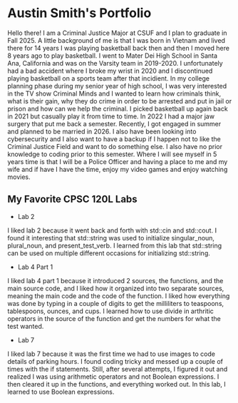 

# Austin Smith's Portfolio


Hello there! I am a Criminal Justice Major at CSUF and I plan to graduate in Fall 2025. A little background of me is that I was born in Vietnam and lived there for 14 years I was playing basketball back then and then I moved here 8 years ago to play basketball. I went to Mater Dei High School in Santa Ana, California and was on the Varsity team in 2019-2020. I unfortunately had a bad accident where I broke my wrist in 2020 and I discontinued playing basketball on a sports team after that incidient. In my college planning phase during my senior year of high school, I was very interested in the TV show Criminal Minds and I wanted to learn how criminals think, what is their gain, why they do crime in order to be arrested and put in jail or prison and how can we help the criminal. I picked basketball up again back in 2021 but casually play it from time to time. In 2022 I had a major jaw surgery that put me back a semester. Recently, I got engaged in summer and planned to be married in 2026. I also have been looking into cybersecurity and I also want to have a backup if I happen not to like the Criminal Justice Field and want to do something else. I also have no prior knowledge to coding prior to this semester. Where I will see myself in 5 years time is that I will be a Police Officer and having a place to me and my wife and if have I have the time, enjoy my video games and enjoy watching movies.


## My Favorite CPSC 120L Labs


* Lab 2


 I liked lab 2 because it went back and forth with std::cin and std::cout. I found it interesting that std::string was used to initialize singular_noun, plural_noun, and present_test_verb. I learned from this lab that std::string can be used on multiple different occasions for initializing std::string.


* Lab 4 Part 1


 I liked lab 4 part 1 because it introduced 2 sources, the functions, and the main source code, and I liked how it organized into two separate sources, meaning the main code and the code of the function. I liked how everything was done by typing in a couple of digits to get the milliliters to teaspoons, tablespoons, ounces, and cups. I learned how to use divide in arthritic operators in the source of the function and get the numbers for what the test wanted.


* Lab 7


 I liked lab 7 because it was the first time we had to use images to code details of parking hours. I found coding tricky and messed up a couple of times with the if statements. Still, after several attempts, I figured it out and realized I was using arithmetic operators and not Boolean expressions. I then cleared it up in the functions, and everything worked out. In this lab, I learned to use Boolean expressions.
